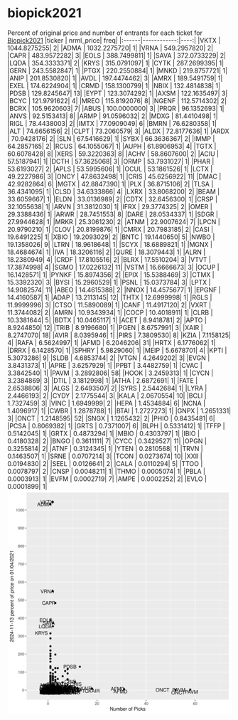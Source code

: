 # biopick2021
Percent of original price and number of entrants for each ticket for [Biopick2021](https://twitter.com/hashtag/Biopick2021)
|ticker |   nrml_price| freq|
|:------|------------:|----:|
|VKTX   | 1044.8275255|    2|
|ADMA   | 1032.2275720|    1|
|VRNA   |  549.2957820|    2|
|CAPR   |  483.9572282|    3|
|EOLS   |  388.7499811|    1|
|SAVA   |  372.0733229|    2|
|LQDA   |  354.3333371|    2|
|KRYS   |  315.0791097|    1|
|CYTK   |  287.2699395|    1|
|GERN   |  243.5582847|    1|
|PTGX   |  220.2550884|    1|
|MNKD   |  219.8757721|    1|
|ANIP   |  201.8530820|    1|
|AVDL   |  197.4474462|    3|
|AMRX   |  189.5491759|    1|
|EXEL   |  174.6224904|    1|
|CRMD   |  158.1300799|    1|
|NBIX   |  132.4814838|    1|
|PDSB   |  129.8245647|   13|
|EYPT   |  123.3074292|    1|
|AXSM   |  122.1635497|    3|
|BCYC   |  121.9791622|    4|
|MREO   |  115.8192076|    8|
|NGENF  |  112.5714302|    2|
|BCRX   |  105.9620603|    7|
|ABUS   |  100.0000000|    3|
|PRQR   |   96.1352693|    1|
|ANVS   |   92.5153413|    8|
|ARMP   |   91.0596032|    2|
|MDXG   |   81.4410498|    1|
|RIGL   |   78.4438003|    2|
|IMTX   |   77.0909049|    6|
|BMRN   |   76.6280358|    1|
|ALT    |   74.6656156|    2|
|CLPT   |   73.2060579|    3|
|ALDX   |   72.8177636|    1|
|ARDX   |   70.9428176|    2|
|SLN    |   67.5416629|    1|
|SYBX   |   66.3636367|    2|
|IMMP   |   64.2857165|    2|
|RCUS   |   64.1055067|    1|
|AUPH   |   61.8906953|    4|
|TGTX   |   60.6078428|    8|
|XERS   |   59.3220363|    8|
|ACHV   |   58.8607600|    2|
|ACIU   |   57.5187941|    1|
|DCTH   |   57.3625068|    3|
|ORMP   |   53.7931027|    1|
|PHAR   |   53.6193027|    2|
|APLS   |   53.5995606|    1|
|OCUL   |   53.1861526|    1|
|LCTX   |   49.2227986|    3|
|ONCY   |   47.8632498|    1|
|CRIS   |   45.6256922|   11|
|DMAC   |   42.9282864|    6|
|MGTX   |   42.8847390|    1|
|PLX    |   36.8715106|    2|
|TLSA   |   36.4341095|    1|
|CLSD   |   34.6333866|    4|
|LXRX   |   33.8068200|    2|
|BEAM   |   33.6059667|    1|
|ELDN   |   33.0136989|    2|
|CDTX   |   32.6456300|    1|
|CRSP   |   32.1055638|    1|
|ARVN   |   31.3812030|    1|
|IFRX   |   29.3774325|    2|
|OMER   |   29.3388436|    1|
|ARWR   |   28.7451553|    8|
|DARE   |   28.0534337|    1|
|SDGR   |   27.9944628|    1|
|MRKR   |   25.3061230|    2|
|ATNM   |   22.9007624|    7|
|LPCN   |   20.9790210|    1|
|CLOV   |   20.8199876|    1|
|CMRX   |   20.7983185|    2|
|CASI   |   19.6491225|    1|
|XBIO   |   19.2093029|    2|
|BNTC   |   19.1440650|    5|
|NWBO   |   19.1358026|    9|
|LTRN   |   18.9618648|    1|
|SCYX   |   18.6889821|    1|
|MGNX   |   18.4684674|    1|
|IVA    |   18.3206116|    2|
|QURE   |   18.3079443|    1|
|ALRN   |   18.2380949|    4|
|CRDF   |   17.8105516|    2|
|BLRX   |   17.5510204|    3|
|VTVT   |   17.3874998|    4|
|SGMO   |   17.0226132|   11|
|VSTM   |   16.6666673|    3|
|OCUP   |   16.1428571|    1|
|PYNKF  |   15.8974356|    2|
|EPIX   |   15.5388469|    3|
|CTMX   |   15.3392320|    3|
|BYSI   |   15.2960529|    1|
|PSNL   |   15.0373784|    3|
|LPTX   |   14.9082574|   11|
|ABEO   |   14.4615388|    2|
|NNOX   |   14.4575677|    1|
|EPGNF  |   14.4160587|    1|
|ADAP   |   13.2113145|   12|
|THTX   |   12.6999998|    1|
|RGLS   |   11.9999996|    3|
|CTSO   |   11.5890089|    1|
|CANF   |   11.4917120|    2|
|VXRT   |   11.3744082|    2|
|AMRN   |   10.9343934|    1|
|COCP   |   10.4018911|    1|
|CLRB   |   10.3381644|    5|
|BDTX   |   10.0465117|    1|
|ACET   |    8.9418781|    2|
|APTO   |    8.9244850|   12|
|TRIB   |    8.9196680|    1|
|PGEN   |    8.6757991|    3|
|XAIR   |    8.2747070|   18|
|AVIR   |    8.0395946|    1|
|PIRS   |    7.3809530|    8|
|KZIA   |    7.1158125|    4|
|RAFA   |    6.5624997|    1|
|AFMD   |    6.2046206|   31|
|HRTX   |    6.1776062|    1|
|DRRX   |    6.1428570|    1|
|SPHRY  |    5.9829060|    1|
|MEIP   |    5.6678701|    4|
|KPTI   |    5.3073286|    9|
|SLDB   |    4.6853744|    2|
|VTGN   |    4.2649202|    3|
|EVGN   |    3.8431373|    1|
|APRE   |    3.6257929|    1|
|PPBT   |    3.4482759|    1|
|CVAC   |    3.3842540|    1|
|PAVM   |    3.2892806|   58|
|HOOK   |    3.2459313|    1|
|CYCN   |    3.2384869|    3|
|DTIL   |    3.1812998|    1|
|ATHA   |    2.6872691|    1|
|FATE   |    2.6538806|    3|
|ALGS   |    2.6493507|    2|
|SYRS   |    2.5442684|    1|
|LYRA   |    2.4466193|    2|
|CYDY   |    2.1775544|    3|
|KALA   |    2.0670554|   10|
|BCLI   |    1.7327459|    3|
|VINC   |    1.6949999|    2|
|HEPA   |    1.4534884|    6|
|NCNA   |    1.4096917|    1|
|CWBR   |    1.2878788|    1|
|BTAI   |    1.2727273|    1|
|GNPX   |    1.2651331|    3|
|ONCT   |    1.2148595|   52|
|SNGX   |    1.1265432|    2|
|PHIO   |    0.8435481|    6|
|PCSA   |    0.8069382|    1|
|GRTS   |    0.7371007|    6|
|BLPH   |    0.5331412|    1|
|TFFP   |    0.5142045|    1|
|GRTX   |    0.4873294|    1|
|MBIO   |    0.4303797|    1|
|IBIO   |    0.4180328|    2|
|BNGO   |    0.3611111|    7|
|CYCC   |    0.3429527|   11|
|OPGN   |    0.3255814|    2|
|ATNF   |    0.3124345|    1|
|YTEN   |    0.2810568|    1|
|TRVN   |    0.1463507|    1|
|SRNE   |    0.0707214|    3|
|TCON   |    0.0273674|   10|
|XXII   |    0.0194830|    2|
|SEEL   |    0.0126641|    2|
|CALA   |    0.0110294|    5|
|TTOO   |    0.0078797|    2|
|CNSP   |    0.0048211|    1|
|THMO   |    0.0005074|    1|
|PBLA   |    0.0003913|    1|
|EVFM   |    0.0002719|    7|
|AMPE   |    0.0002252|    2|
|EVLO   |    0.0001899|    1|
![retvspicks](biopicks.png?raw=true)
